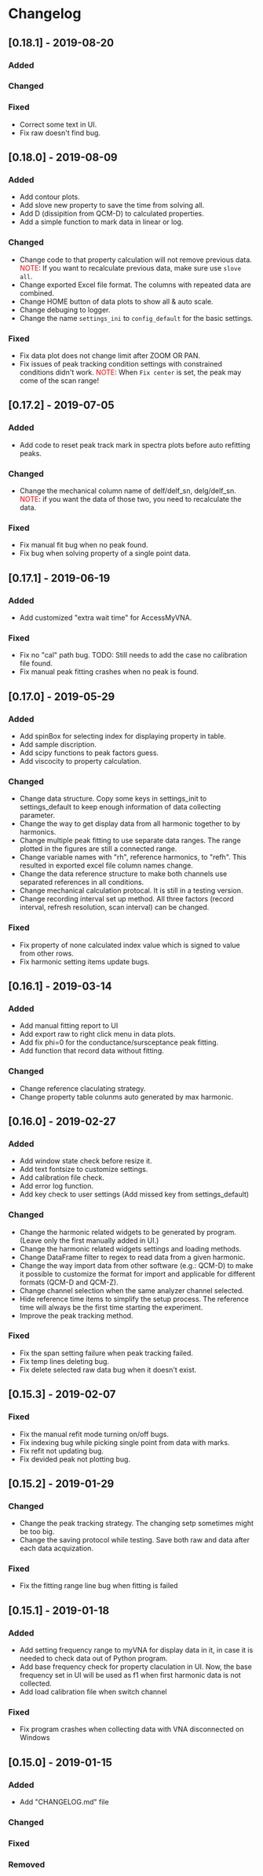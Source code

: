 # Changelog

## [0.18.1] - 2019-08-20

### Added

### Changed

### Fixed

- Correct some text in UI.
- Fix raw doesn't find bug.

## [0.18.0] - 2019-08-09

### Added

- Add contour plots.
- Add slove new property to save the time from solving all.
- Add D (dissipition from QCM-D) to calculated properties.  
- Add a simple function to mark data in linear or log.
 
### Changed

- Change code to that property calculation will not remove previous data. <span style="color:red">NOTE</span>: If you want to recalculate previous data, make sure use `slove all`.
- Change exported Excel file format. The columns with repeated data are combined.
- Change HOME button of data plots to show all & auto scale.  
- Change debuging to logger. 
- Change the name `settings_ini` to `config_default` for the basic settings.

### Fixed

- Fix data plot does not change limit after ZOOM OR PAN.
- Fix issues of peak tracking condition settings with constrained conditions didn't work. <span style="color:red">NOTE</span>: When `Fix center` is set, the peak may come of the scan range!
  
## [0.17.2] - 2019-07-05

### Added

- Add code to reset peak track mark in spectra plots before auto refitting peaks.

### Changed

- Change the mechanical column name of delf/delf_sn, delg/delf_sn. <span style="color:red">NOTE</span>: if you want the data of those two, you need to recalculate the data.

### Fixed

- Fix manual fit bug when no peak found.
- Fix bug when solving property of a single point data.

## [0.17.1] - 2019-06-19

### Added

- Add customized "extra wait time" for AccessMyVNA.

### Fixed

- Fix no "cal" path bug. TODO: Still needs to add the case no calibration file found.
- Fix manual peak fitting crashes when no peak is found.

## [0.17.0] - 2019-05-29

### Added

- Add spinBox for selecting index for displaying property in table.  
- Add sample discription.
- Add scipy functions to peak factors guess.
- Add viscocity to property calculation.

### Changed

- Change data structure. Copy some keys in settings_init to settings_default to keep enough information of data collecting parameter.  
- Change the way to get display data from all harmonic together to by harmonics.
- Change multiple peak fitting to use separate data ranges. The range plotted in the figures are still a connected range.
- Change variable names with "rh", reference harmonics, to "refh". This resulted in exported excel file column names change.
- Change the data reference structure to make both channels use separated references in all conditions.
- Change mechanical calculation protocal. It is still in a testing version.
- Change recording interval set up method. All three factors (record interval, refresh resolution, scan interval) can be changed.

### Fixed

- Fix property of none calculated index value which is signed to value from other rows.  
- Fix harmonic setting items update bugs.

## [0.16.1] - 2019-03-14

### Added

- Add manual fitting report to UI
- Add export raw to right click menu in data plots.
- Add fix phi=0 for the conductance/sursceptance peak fitting.
- Add function that record data without fitting.

### Changed

- Change reference claculating strategy.
- Change property table colunms auto generated by max harmonic.

## [0.16.0] - 2019-02-27

### Added

- Add window state check before resize it.
- Add text fontsize to customize settings.
- Add calibration file check.
- Add error log function.
- Add key check to user settings (Add missed key from settings_default)

### Changed

- Change the harmonic related widgets to be generated by program. (Leave only the first manually added in UI.)
- Change the harmonic related widgets settings and loading methods.
- Change DataFrame filter to regex to read data from a given harmonic.
- Change the way import data from other software (e.g.: QCM-D) to make it possible to customize the format for import and applicable for different formats (QCM-D and QCM-Z).
- Change channel selection when the same analyzer channel selected.
- Hide reference time items to simplify the setup process. The reference time will always be the first time starting the experiment.
- Improve the peak tracking method.

### Fixed

- Fix the span setting failure when peak tracking failed.
- Fix temp lines deleting bug.
- Fix delete selected raw data bug when it doesn't exist.

## [0.15.3] - 2019-02-07

### Fixed

- Fix the manual refit mode turning on/off bugs.
- Fix indexing bug while picking single point from data with marks.
- Fix refit not updating bug.
- Fix devided peak not plotting bug.

## [0.15.2] - 2019-01-29

### Changed

- Change the peak tracking strategy. The changing setp sometimes might be too big.
- Change the saving protocol while testing. Save both raw and data after each data acquization.

### Fixed

- Fix the fitting range line bug when fitting is failed
  
## [0.15.1] - 2019-01-18

### Added

- Add setting frequency range to myVNA for display data in it, in case it is needed to check data out of Python program.
- Add base frequency check for property claculation in UI. Now, the base frequency set in UI will be used as f1 when first harmonic data is not collected.
- Add load calibration file when switch channel

### Fixed

- Fix program crashes when collecting data with VNA disconnected on Windows  
  
## [0.15.0] - 2019-01-15

### Added

- Add "CHANGELOG.md" file  
  
### Changed

### Fixed

### Removed